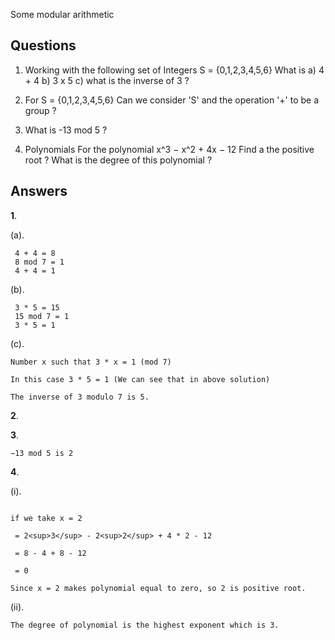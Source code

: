 Some modular arithmetic

## Questions

1. Working with the following set of Integers S = {0,1,2,3,4,5,6} 
   What is a) 4 + 4 
           b) 3 x 5 
           c) what is the inverse of 3 ?

2. For S = {0,1,2,3,4,5,6} Can we consider 'S' and the operation '+' to be a group ?
3. What is -13 mod 5 ?
4. Polynomials For the polynomial x^3 − x^2 + 4x − 12 Find a the positive root ? What is the degree of this polynomial ?


## Answers

**1**. 

(a). 

```
 4 + 4 = 8
 8 mod 7 = 1
 4 + 4 = 1

```

(b). 

```
 3 * 5 = 15
 15 mod 7 = 1
 3 * 5 = 1

```

(c). 

```
Number x such that 3 * x = 1 (mod 7)

In this case 3 * 5 = 1 (We can see that in above solution)

The inverse of 3 modulo 7 is 5.

```

**2**. 

**3**. 

```
−13 mod 5 is 2 

```

**4**. 

(i). 

``` 

if we take x = 2

 = 2<sup>3</sup> - 2<sup>2</sup> + 4 * 2 - 12 

 = 8 - 4 + 8 - 12 

 = 0

Since x = 2 makes polynomial equal to zero, so 2 is positive root. 

```

(ii).

```
The degree of polynomial is the highest exponent which is 3.

```